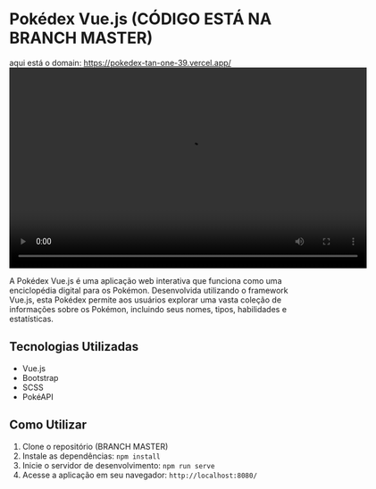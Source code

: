 # Pokédex Vue.js (CÓDIGO ESTÁ NA BRANCH MASTER)

aqui está o domain: https://pokedex-tan-one-39.vercel.app/
<video width="640" height="360" controls>
  <source src="https://youtube.com/shorts/cYJxef3uwaI?feature=share" type="video/mp4">
  Seu navegador não suporta a tag de vídeo.
</video>

A Pokédex Vue.js é uma aplicação web interativa que funciona como uma enciclopédia digital para os Pokémon. Desenvolvida utilizando o framework Vue.js, esta Pokédex permite aos usuários explorar uma vasta coleção de informações sobre os Pokémon, incluindo seus nomes, tipos, habilidades e estatísticas.

## Tecnologias Utilizadas

- Vue.js
- Bootstrap
- SCSS
- PokéAPI

## Como Utilizar


1. Clone o repositório (BRANCH MASTER)
2. Instale as dependências: `npm install`
3. Inicie o servidor de desenvolvimento: `npm run serve`
4. Acesse a aplicação em seu navegador: `http://localhost:8080/`
